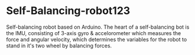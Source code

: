 # Self-Balancing-robot123
Self-balancing robot based on Arduino. The heart of a self-balancing bot is the IMU, consisting of 3-axis gyro & accelorometer which measures the force  and  angular velocity, which determines the variables for the robot to stand in it's two wheel by balancing forces.
